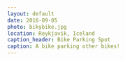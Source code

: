 ```yaml
---
layout: default
date: 2016-09-05
photo: bikybike.jpg
location: Reykjavik, Iceland
caption_header: Bike Parking Spot
caption: A bike parking other bikes!
---
```

